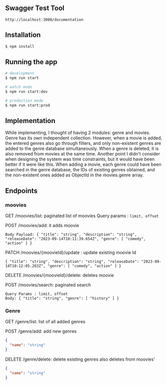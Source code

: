 


## Swagger Test Tool

```
http://localhost:3000/documentation
```

## Installation

```bash
$ npm install
```

## Running the app

```bash
# development
$ npm run start

# watch mode
$ npm run start:dev

# production mode
$ npm run start:prod
```
## Implementation


While implementing, I thought of having 2 modules: genre and movies.
Genre has its own independent collection. However, when a movie is added, the entered genres also go through filters, and only non-existent genres are added to the genre database simultaneously.
When a genre is deleted, it is also removed from movies at the same time.
Another point I didn't consider when designing the system was time constraints, but it would have been better if it were like this.
When adding a movie, each genre could have been searched in the genre database, the IDs of existing genres obtained, and the non-existent ones added as ObjectId in the movies.genre array.


## Endpoints


### moovies

GET /moovies/list: paginated list of moovies
Query params : `limit, offset`

POST /moovies/add: it adds moovie 

    Body Payload: { "title": "string", "description": "string", "releaseDate": "2023-09-14T10:11:39.654Z", "genre": [ "comedy", "action" ] }

PATCH /moovies/{moovieId}/update : update existing moovie Id

    { "title": "string", "description": "string", "releaseDate": "2023-09-14T10:12:05.283Z", "genre": [ "comedy", "action" ] }

DELETE /moovies/{moovieId}/delete: deletes moovie

POST /moovies/search: paginated search

    Query Params : limit, offset 
    Body: { "title": "string", "genre": [ "history" ] }

### [](https://github.com/yodamago/moovies-nestjs/edit/master/README.md#genre)Genre

GET /genre/list: list of all added genres

POST /genre/add: add new genres
```json
{
  "name": "string"
}
```

DELETE /genre/delete: delete existing genres also deletes from moovies'
```json
{
  "name": "string"
}
```

